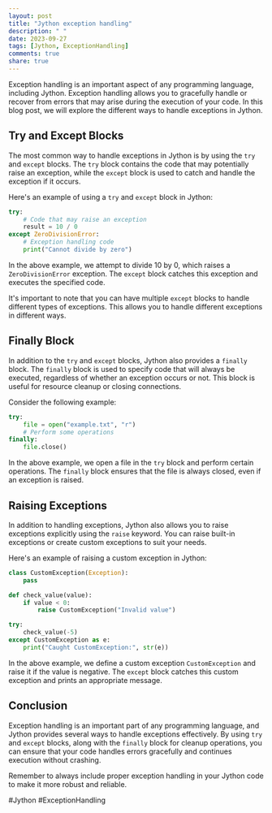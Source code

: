 ```yaml
---
layout: post
title: "Jython exception handling"
description: " "
date: 2023-09-27
tags: [Jython, ExceptionHandling]
comments: true
share: true
---
```


Exception handling is an important aspect of any programming language, including Jython. Exception handling allows you to gracefully handle or recover from errors that may arise during the execution of your code. In this blog post, we will explore the different ways to handle exceptions in Jython.

## Try and Except Blocks

The most common way to handle exceptions in Jython is by using the `try` and `except` blocks. The `try` block contains the code that may potentially raise an exception, while the `except` block is used to catch and handle the exception if it occurs.

Here's an example of using a `try` and `except` block in Jython:

```python
try:
    # Code that may raise an exception
    result = 10 / 0
except ZeroDivisionError:
    # Exception handling code
    print("Cannot divide by zero")
```

In the above example, we attempt to divide 10 by 0, which raises a `ZeroDivisionError` exception. The `except` block catches this exception and executes the specified code.

It's important to note that you can have multiple `except` blocks to handle different types of exceptions. This allows you to handle different exceptions in different ways.

## Finally Block

In addition to the `try` and `except` blocks, Jython also provides a `finally` block. The `finally` block is used to specify code that will always be executed, regardless of whether an exception occurs or not. This block is useful for resource cleanup or closing connections.

Consider the following example:

```python
try:
    file = open("example.txt", "r")
    # Perform some operations
finally:
    file.close()
```

In the above example, we open a file in the `try` block and perform certain operations. The `finally` block ensures that the file is always closed, even if an exception is raised.

## Raising Exceptions

In addition to handling exceptions, Jython also allows you to raise exceptions explicitly using the `raise` keyword. You can raise built-in exceptions or create custom exceptions to suit your needs.

Here's an example of raising a custom exception in Jython:

```python
class CustomException(Exception):
    pass

def check_value(value):
    if value < 0:
        raise CustomException("Invalid value")

try:
    check_value(-5)
except CustomException as e:
    print("Caught CustomException:", str(e))
```

In the above example, we define a custom exception `CustomException` and raise it if the value is negative. The `except` block catches this custom exception and prints an appropriate message.

## Conclusion

Exception handling is an important part of any programming language, and Jython provides several ways to handle exceptions effectively. By using `try` and `except` blocks, along with the `finally` block for cleanup operations, you can ensure that your code handles errors gracefully and continues execution without crashing.

Remember to always include proper exception handling in your Jython code to make it more robust and reliable.

#Jython #ExceptionHandling